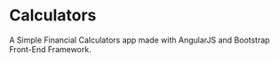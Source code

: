Calculators
===========

A Simple Financial Calculators app made with AngularJS and Bootstrap Front-End Framework.

